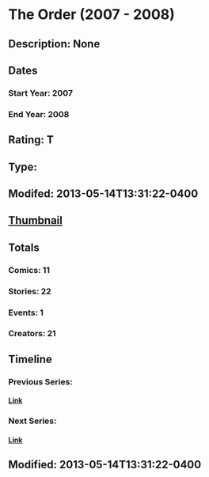 # The Order (2007 - 2008)
## Description: None
## Dates
### Start Year: 2007
### End Year: 2008
## Rating: T
## Type: 
## Modifed: 2013-05-14T13:31:22-0400
## [Thumbnail](http://i.annihil.us/u/prod/marvel/i/mg/d/80/5192746049d04.jpg)
## Totals
### Comics: 11
### Stories: 22
### Events: 1
### Creators: 21
## Timeline
### Previous Series: 
#### [Link]()
### Next Series: 
#### [Link]()
## Modified: 2013-05-14T13:31:22-0400